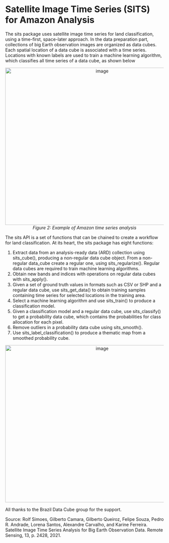 # Satellite Image Time Series (SITS) for Amazon Analysis

The sits package uses satellite image time series for land classification, using a time-first, space-later approach. In the data preparation part, collections of big Earth observation images are organized as data cubes. Each spatial location of a data cube is associated with a time series. Locations with known labels are used to train a machine learning algorithm, which classifies all time series of a data cube, as shown below

<p align="center">
  <img width="600" height="500" alt="image" src="https://github.com/user-attachments/assets/9a1d0a26-0fd4-4df8-a76e-76535dbced7b" />
  <br>
  <em>Figure 2: Example of Amazon time series analysis</em>
</p>

The sits API is a set of functions that can be chained to create a workflow for land classification. At its heart, the sits package has eight functions:

1) Extract data from an analysis-ready data (ARD) collection using sits_cube(), producing a non-regular data cube object.
From a non-regular data_cube create a regular one, using sits_regularize(). Regular data cubes are required to train machine learning algorithms.
2) Obtain new bands and indices with operations on regular data cubes with sits_apply().
3) Given a set of ground truth values in formats such as CSV or SHP and a regular data cube, use sits_get_data() to obtain training samples containing time series for selected locations in the training area.
4) Select a machine learning algorithm and use sits_train() to produce a classification model.
5) Given a classification model and a regular data cube, use sits_classify() to get a probability data cube, which contains the probabilities for class allocation for each pixel.
6) Remove outliers in a probability data cube using sits_smooth().
7) Use sits_label_classification() to produce a thematic map from a smoothed probability cube.

<p align="center">
  <img width="600" height="500" alt="image" src="https://github.com/user-attachments/assets/35cb5a74-8ed1-47f5-beca-1e38f5b235cf" />
</p>

All thanks to the Brazil Data Cube group for the support.

Source: Rolf Simoes, Gilberto Camara, Gilberto Queiroz, Felipe Souza, Pedro R. Andrade, Lorena Santos, Alexandre Carvalho, and Karine Ferreira. Satellite Image Time Series Analysis for Big Earth Observation Data. Remote Sensing, 13, p. 2428, 2021.

